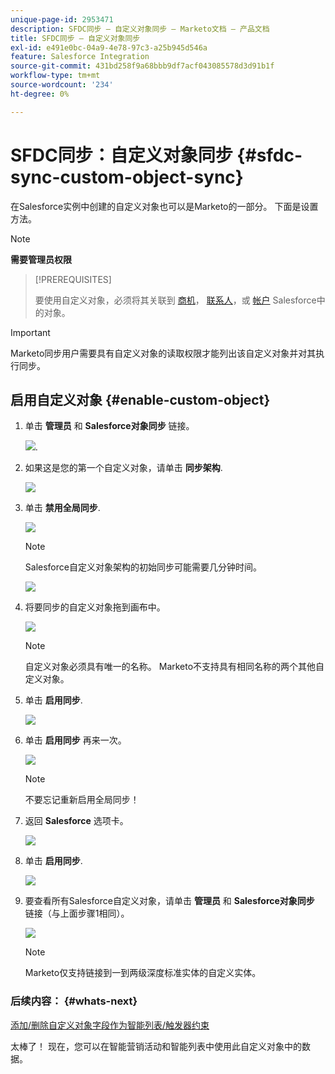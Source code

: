 ```yaml
---
unique-page-id: 2953471
description: SFDC同步 — 自定义对象同步 — Marketo文档 — 产品文档
title: SFDC同步 — 自定义对象同步
exl-id: e491e0bc-04a9-4e78-97c3-a25b945d546a
feature: Salesforce Integration
source-git-commit: 431bd258f9a68bbb9df7acf043085578d3d91b1f
workflow-type: tm+mt
source-wordcount: '234'
ht-degree: 0%

---
```


# SFDC同步：自定义对象同步 {#sfdc-sync-custom-object-sync}

在Salesforce实例中创建的自定义对象也可以是Marketo的一部分。  下面是设置方法。

>[!NOTE]
>
>**需要管理员权限**

>[!PREREQUISITES]
>
>要使用自定义对象，必须将其关联到 [商机](/help/marketo/product-docs/crm-sync/salesforce-sync/sfdc-sync-details/sfdc-sync-field-sync.md)， [联系人](/help/marketo/product-docs/crm-sync/salesforce-sync/sfdc-sync-details/sfdc-sync-contact-sync.md)，或 [帐户](/help/marketo/product-docs/crm-sync/salesforce-sync/sfdc-sync-details/sfdc-sync-account-sync.md) Salesforce中的对象。

>[!IMPORTANT]
>
>Marketo同步用户需要具有自定义对象的读取权限才能列出该自定义对象并对其执行同步。

## 启用自定义对象  {#enable-custom-object}

1. 单击 **管理员** 和 **Salesforce对象同步** 链接。

   ![](assets/image2015-11-19-10-3a28-3a5.png).

1. 如果这是您的第一个自定义对象，请单击 **同步架构**.

   ![](assets/rtaimage-2.png)

1. 单击 **禁用全局同步**.

   ![](assets/image2015-4-22-10-3a45-3a0.png)

   >[!NOTE]
   >
   >Salesforce自定义对象架构的初始同步可能需要几分钟时间。

   ![](assets/image2015-4-22-10-3a45-3a18.png)

1. 将要同步的自定义对象拖到画布中。

   ![](assets/image2015-4-22-10-3a45-3a30.png)

   >[!NOTE]
   >
   >自定义对象必须具有唯一的名称。 Marketo不支持具有相同名称的两个其他自定义对象。

1. 单击 **启用同步**.

   ![](assets/image2015-4-22-10-3a45-3a50.png)

1. 单击 **启用同步** 再来一次。

   ![](assets/image2015-4-22-10-3a46-3a10.png)

   >[!NOTE]
   >
   >不要忘记重新启用全局同步！

1. 返回 **Salesforce** 选项卡。

   ![](assets/image2015-4-22-10-3a46-3a25.png)

1. 单击 **启用同步**.

   ![](assets/image2015-4-22-10-3a50-3a26.png)

1. 要查看所有Salesforce自定义对象，请单击 **管理员** 和 **Salesforce对象同步** 链接（与上面步骤1相同）。

   ![](assets/image2016-6-23-9-3a28-3a23.png)

   >[!NOTE]
   >
   >Marketo仅支持链接到一到两级深度标准实体的自定义实体。

### 后续内容： {#whats-next}

[添加/删除自定义对象字段作为智能列表/触发器约束](/help/marketo/product-docs/crm-sync/salesforce-sync/setup/optional-steps/add-remove-custom-object-field-as-smart-list-trigger-constraints.md)

太棒了！ 现在，您可以在智能营销活动和智能列表中使用此自定义对象中的数据。
